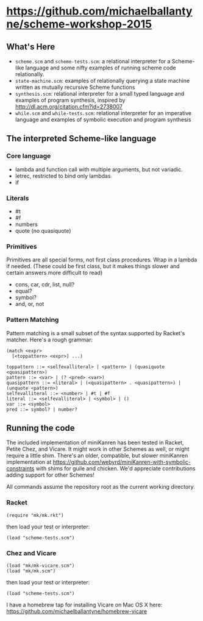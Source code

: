 # https://github.com/michaelballantyne/scheme-workshop-2015

## What's Here

- `scheme.scm` and `scheme-tests.scm`: a relational interpreter for a Scheme-like language and some nifty examples of running scheme code relationally.
- `state-machine.scm`: examples of relationally querying a state machine written as mutually recursive Scheme functions
- `synthesis.scm`: relational interpreter for a small typed language and examples of program synthesis, inspired by http://dl.acm.org/citation.cfm?id=2738007
- `while.scm` and `while-tests.scm`: relational interpreter for an imperative language and examples of symbolic execution and program synthesis

## The interpreted Scheme-like language

### Core language

- lambda and function call with multiple arguments, but not variadic.
- letrec, restricted to bind only lambdas
- if

### Literals
- #t
- #f
- numbers
- quote (no quasiquote)

### Primitives
Primitives are all special forms, not first class procedures. Wrap in a lambda if needed. (These could be first class, but it makes things slower and certain answers more difficult to read)

- cons, car, cdr, list, null?
- equal?
- symbol?
- and, or, not

### Pattern Matching

Pattern matching is a small subset of the syntax supported by Racket's matcher. Here's a rough grammar:

```
(match <expr>
  [<toppattern> <expr>] ...)

toppattern ::= <selfevalliteral> | <pattern> | (quasiquote <quasipattern>)
pattern ::= <var> | (? <pred> <var>)
quasipattern ::= <literal> | (<quasipattern> . <quasipattern>) | (unquote <pattern>)
selfevalliteral ::= <number> | #t | #f
literal ::= <selfevalliteral> | <symbol> | ()
var ::= <symbol>
pred ::= symbol? | number?
```

## Running the code

The included implementation of miniKanren has been tested in Racket, Petite Chez, and Vicare. It might work in other Schemes as well, or might require a little shim.
There's an older, compatible, but slower miniKanren implementation at https://github.com/webyrd/miniKanren-with-symbolic-constraints with shims for guile and chicken.
We'd appreciate contributions adding support for other Schemes!

All commands assume the repository root as the current working directory.

### Racket

```
(require "mk/mk.rkt")
```

then load your test or interpreter:

```
(load "scheme-tests.scm")
```

### Chez and Vicare

```
(load "mk/mk-vicare.scm")
(load "mk/mk.scm")
```

then load your test or interpreter:

```
(load "scheme-tests.scm")
```

I have a homebrew tap for installing Vicare on Mac OS X here: https://github.com/michaelballantyne/homebrew-vicare
